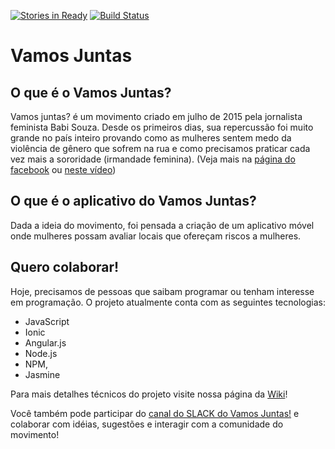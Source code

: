[![Stories in Ready](https://badge.waffle.io/VamosJuntas/vamosjuntas.png?label=ready&title=Ready)](https://waffle.io/VamosJuntas/vamosjuntas)
[![Build Status](https://travis-ci.org/VamosJuntas/vamosjuntas.svg?branch=master)](https://travis-ci.org/VamosJuntas/vamosjuntas)

# Vamos Juntas

## O que é o Vamos Juntas?
Vamos juntas? é um movimento criado em julho de 2015 pela jornalista feminista Babi Souza. Desde os primeiros dias, sua repercussão foi muito grande no país inteiro provando como as mulheres sentem medo da violência de gênero que sofrem na rua e como precisamos praticar cada vez mais a sororidade (irmandade feminina).
(Veja mais na [página do facebook](https://www.facebook.com/pg/movimentovamosjuntas/) ou [neste vídeo](https://www.youtube.com/watch?v=7sRJ9LrWgck))

## O que é o aplicativo do Vamos Juntas?
Dada a ideia do movimento, foi pensada a criação de um aplicativo móvel onde mulheres possam avaliar locais que ofereçam riscos a mulheres.

## Quero colaborar!
Hoje, precisamos de pessoas que saibam programar ou tenham interesse em programação. O projeto atualmente conta com as seguintes tecnologias:
* JavaScript
* Ionic
* Angular.js
* Node.js
* NPM,
* Jasmine

Para mais detalhes técnicos do projeto visite nossa página da [Wiki](https://github.com/VamosJuntas/vamosjuntas/wiki)!

Você também pode participar do [canal do SLACK do Vamos Juntas!](https://join.slack.com/vamosjuntas/shared_invite/MjExMzc2Njg2MDg0LTE0OTk4MDU1NTYtZGQ4YmJlMGYzNg) e colaborar com idéias, sugestões e interagir com a comunidade do movimento!
